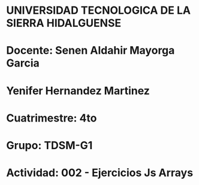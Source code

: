 # UNIVERSIDAD TECNOLOGICA DE LA SIERRA HIDALGUENSE 

# Docente: Senen Aldahir Mayorga Garcia
# Yenifer Hernandez Martinez
# Cuatrimestre: 4to
# Grupo: TDSM-G1
# Actividad: 002 - Ejercicios Js Arrays
